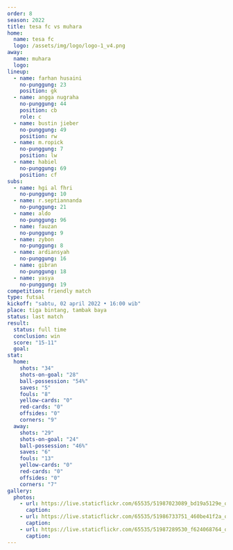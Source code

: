 ```yaml
---
order: 8
season: 2022
title: tesa fc vs muhara
home:
  name: tesa fc
  logo: /assets/img/logo/logo-1_v4.png
away:
  name: muhara
  logo:
lineup:
  - name: farhan husaini
    no-punggung: 23
    position: gk
  - name: angga nugraha
    no-punggung: 44
    position: cb
    role: c
  - name: bustin jieber
    no-punggung: 49
    position: rw
  - name: m.ropick
    no-punggung: 7
    position: lw
  - name: habiel
    no-punggung: 69
    position: cf
subs:
  - name: hgi al fhri
    no-punggung: 10
  - name: r.septiannanda
    no-punggung: 21
  - name: aldo
    no-punggung: 96
  - name: fauzan
    no-punggung: 9
  - name: zybon
    no-punggung: 8
  - name: ardiansyah
    no-punggung: 16
  - name: gibran
    no-punggung: 18
  - name: yasya
    no-punggung: 19
competition: friendly match
type: futsal
kickoff: "sabtu, 02 april 2022 • 16:00 wib"
place: tiga bintang, tambak baya
status: last match
result:
  status: full time
  conclusion: win
  score: "15-11"
  goal: 
stat:
  home:
    shots: "34"
    shots-on-goal: "28"
    ball-possession: "54%"
    saves: "5"
    fouls: "8"
    yellow-cards: "0"
    red-cards: "0"
    offsides: "0"
    corners: "9"
  away:
    shots: "29"
    shots-on-goal: "24"
    ball-possession: "46%"
    saves: "6"
    fouls: "13"
    yellow-cards: "0"
    red-cards: "0"
    offsides: "0"
    corners: "7"
gallery:
  photos:
    - url: https://live.staticflickr.com/65535/51987023089_bd19a5129e_o.jpg
      caption: 
    - url: https://live.staticflickr.com/65535/51986733751_460be41f2a_o.jpg
      caption:
    - url: https://live.staticflickr.com/65535/51987289530_f624068764_o.jpg
      caption:
---
```

